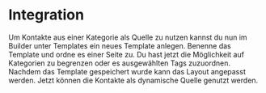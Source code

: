# Integration

Um Kontakte aus einer Kategorie als Quelle zu nutzen kannst du nun im Builder unter Templates ein neues Template anlegen. Benenne das Template und ordne es einer Seite zu. Du hast jetzt die Möglichkeit auf Kategorien zu begrenzen oder es ausgewählten Tags zuzuordnen. Nachdem das Template gespeichert wurde kann das Layout angepasst werden. Jetzt können die Kontakte als dynamische Quelle genutzt werden.
